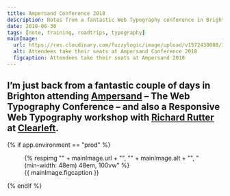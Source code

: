 ```yaml
---
title: Ampersand Conference 2018
description: Notes from a fantastic Web Typography conference in Brighton
date: 2018-06-30
tags: [note, training, roadtrips, typography]
mainImage:
  url: https://res.cloudinary.com/fuzzylogic/image/upload/v1572430088/IMG-1997_fyqnjf.jpg
  alt: Attendees take their seats at Ampersand Conference 2018
  figcaption: Attendees take their seats at Ampersand 2018
---
```

I’m just back from a fantastic couple of days in Brighton attending [Ampersand](https://2018.ampersandconf.com) – The Web Typography Conference – and also a Responsive Web Typography workshop with [Richard Rutter](http://clagnut.com/) at [Clearleft](https://clearleft.com).
---
{% if app.environment == "prod" %}
<figure>
  {% respimg "" + mainImage.url + "", "" + mainImage.alt + "", "(min-width: 48em) 48em, 100vw" %}
  <figcaption>{{ mainImage.figcaption }}</figcaption>
</figure>
{% endif %}
